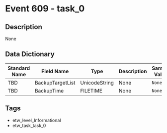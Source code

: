 # Event 609 - task_0

## Description
None

## Data Dictionary
|Standard Name|Field Name|Type|Description|Sample Value|
|---|---|---|---|---|
|TBD|BackupTargetList|UnicodeString|None|`None`|
|TBD|BackupTime|FILETIME|None|`None`|

## Tags
* etw_level_Informational
* etw_task_task_0